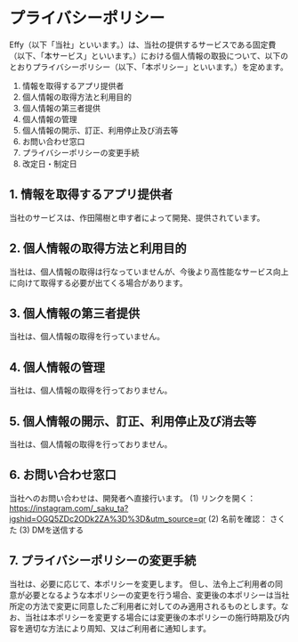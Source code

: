 # プライバシーポリシー

Effy（以下「当社」といいます。）は、当社の提供するサービスである固定費（以下、「本サービス」といいます。）における個人情報の取扱について、以下のとおりプライバシーポリシー（以下、「本ポリシー」といいます。）を定めます。

1. 情報を取得するアプリ提供者
2. 個人情報の取得方法と利用目的
3. 個人情報の第三者提供
4. 個人情報の管理
5. 個人情報の開示、訂正、利用停止及び消去等
6. お問い合わせ窓口
7. プライバシーポリシーの変更手続
8. 改定日・制定日

## 1. 情報を取得するアプリ提供者
当社のサービスは、作田陽樹と申す者によって開発、提供されています。

## 2. 個人情報の取得方法と利用目的
当社は、個人情報の取得は行なっていませんが、今後より高性能なサービス向上に向けて取得する必要が出てくる場合があります。

## 3. 個人情報の第三者提供
当社は、個人情報の取得を行っていません。

## 4. 個人情報の管理
当社は、個人情報の取得を行っておりません。

## 5. 個人情報の開示、訂正、利用停止及び消去等
当社は、個人情報の取得を行っておりません。

## 6. お問い合わせ窓口
当社へのお問い合わせは、開発者へ直接行います。
(1) リンクを開く： https://instagram.com/_saku_ta?igshid=OGQ5ZDc2ODk2ZA%3D%3D&utm_source=qr
(2) 名前を確認： さくた
(3) DMを送信する

## 7. プライバシーポリシーの変更手続
当社は、必要に応じて、本ポリシーを変更します。
但し、法令上ご利用者の同意が必要となるような本ポリシーの変更を行う場合、変更後の本ポリシーは当社所定の方法で変更に同意したご利用者に対してのみ適用されるものとします。なお、当社は本ポリシーを変更する場合には変更後の本ポリシーの施行時期及び内容を適切な方法により周知、又はご利用者に通知します。
